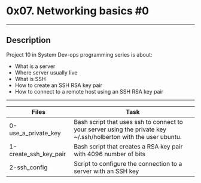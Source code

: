 # 0x07. Networking basics #0
---
## Description
Project 10  in System Dev-ops programming series is about:
* What is a server
* Where server usually live
* What is SSH
* How to create an SSH RSA key pair
* How to connect to a remote host using an SSH RSA key pair
---
Files|Task
---|---
0-use_a_private_key| Bash script that uses ssh to connect to your server using the private key ~/.ssh/holberton with the user ubuntu.|
1-create_ssh_key_pair| Bash script that creates a RSA key pair with 4096 number of bits|
2-ssh_config| Script to configure the connection to a server with an SSH key|